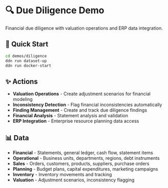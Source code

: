 # 🔍 Due Diligence Demo

Financial due diligence with valuation operations and ERP data integration.

## 🚀 Quick Start

```bash
cd demos/diligence
ddn run dataset-up
ddn run docker-start
```

## ✨ Actions

- **Valuation Operations** - Create adjustment scenarios for financial modeling
- **Inconsistency Detection** - Flag financial inconsistencies automatically
- **Finding Management** - Create and track due diligence findings
- **Financial Analysis** - Statement analysis and validation
- **ERP Integration** - Enterprise resource planning data access

## 📊 Data

- **Financial** - Statements, general ledger, cash flow, statement items
- **Operational** - Business units, departments, regions, debt instruments
- **Sales** - Orders, customers, products, suppliers, purchase orders
- **Planning** - Budget plans, capital expenditures, marketing campaigns
- **Inventory** - Inventory movements and tracking
- **Valuation** - Adjustment scenarios, inconsistency flagging
